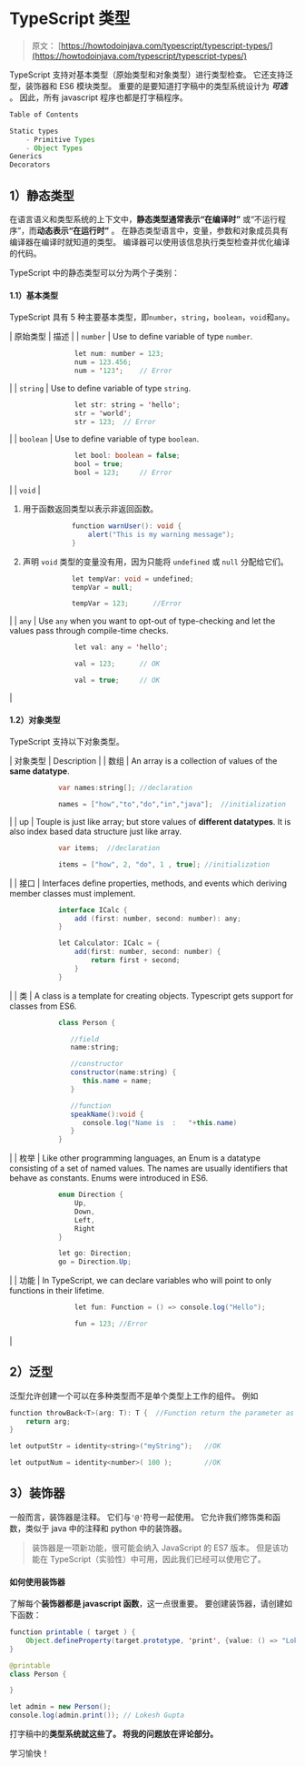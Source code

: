 # TypeScript 类型

> 原文： [https://howtodoinjava.com/typescript/typescript-types/](https://howtodoinjava.com/typescript/typescript-types/)

TypeScript 支持对基本类型（原始类型和对象类型）进行类型检查。 它还支持泛型，装饰器和 ES6 模块类型。 重要的是要知道打字稿中的类型系统设计为 ***可选*** 。 因此，所有 javascript 程序也都是打字稿程序。

```java
Table of Contents

Static types
	- Primitive Types
	- Object Types
Generics
Decorators
```

## 1）静态类型

在语言语义和类型系统的上下文中，**静态类型通常表示“在编译时”** 或“不运行程序”，而**动态表示“在运行时”** 。 在静态类型语言中，变量，参数和对象成员具有编译器在编译时就知道的类型。 编译器可以使用该信息执行类型检查并优化编译的代码。

TypeScript 中的静态类型可以分为两个子类别：

#### 1.1）基本类型

TypeScript 具有 5 种主要基本类型，即`number`，`string`，`boolean`，`void`和`any`。

| 原始类型 | 描述 |
| `number` | Use to define variable of type `number`.

```java
				let num: number = 123;
				num = 123.456;
				num = '123'; 	// Error

```

 |
| `string` | Use to define variable of type `string`.

```java
				let str: string = 'hello';
				str = 'world';
				str = 123; 	// Error

```

 |
| `boolean` | Use to define variable of type `boolean`.

```java
				let bool: boolean = false;
				bool = true;
				bool = 123; 	// Error

```

 |
| `void` | 

1.  用于函数返回类型以表示非返回函数。

    ```java
    			function warnUser(): void {
    			    alert("This is my warning message");
    			}

    ```

2.  声明 `void` 类型的变量没有用，因为只能将 `undefined` 或 `null` 分配给它们。

    ```java
    			let tempVar: void = undefined;
    			tempVar = null;		

    			tempVar = 123;		//Error

    ```

 |
| `any` | Use `any` when you want to opt-out of type-checking and let the values pass through compile-time checks.

```java
				let val: any = 'hello';

				val = 123; 		// OK

				val = true; 	// OK

```

 |

#### 1.2）对象类型

TypeScript 支持以下对象类型。

| 对象类型 | Description |
| 数组 | An array is a collection of values of the **same datatype**.

```java
			var names:string[];	//declaration 

			names = ["how","to","do","in","java"];	//initialization

```

 |
| up | Touple is just like array; but store values of **different datatypes**. It is also index based data structure just like array.

```java
			var items;	//declaration 

			items = ["how", 2, "do", 1 , true];	//initialization

```

 |
| 接口 | Interfaces define properties, methods, and events which deriving member classes must implement.

```java
			interface ICalc { 
				add (first: number, second: number): any;
			} 

			let Calculator: ICalc = {
				add(first: number, second: number) {
					return first + second;
				}
			}

```

 |
| 类 | A class is a template for creating objects. Typescript gets support for classes from ES6.

```java
			class Person { 

			   //field 
			   name:string; 

			   //constructor 
			   constructor(name:string) { 
			      this.name = name; 
			   }  

			   //function 
			   speakName():void { 
			      console.log("Name is  :   "+this.name) 
			   } 
			}

```

 |
| 枚举 | Like other programming languages, an Enum is a datatype consisting of a set of named values. The names are usually identifiers that behave as constants. Enums were introduced in ES6.

```java
			enum Direction {
			    Up,
			    Down,
			    Left,
			    Right
			}

			let go: Direction;
			go = Direction.Up;

```

 |
| 功能 | In TypeScript, we can declare variables who will point to only functions in their lifetime.

```java
				let fun: Function = () => console.log("Hello");

				fun = 123; //Error

```

 |

## 2）泛型

泛型允许创建一个可以在多种类型而不是单个类型上工作的组件。 例如

```java
function throwBack<T>(arg: T): T {	//Function return the parameter as it is
    return arg;
}

let outputStr = identity<string>("myString"); 	//OK

let outputNum = identity<number>( 100 ); 		//OK

```

## 3）装饰器

一般而言，装饰器是注释。 它们与`'@'`符号一起使用。 它允许我们修饰类和函数，类似于 java 中的注释和 python 中的装饰器。

> 装饰器是一项新功能，很可能会纳入 JavaScript 的 ES7 版本。 但是该功能在 TypeScript（实验性）中可用，因此我们已经可以使用它了。

#### 如何使用装饰器

了解每个**装饰器都是 javascript 函数**，这一点很重要。 要创建装饰器，请创建如下函数：

```java
function printable ( target ) {
	Object.defineProperty(target.prototype, 'print', {value: () => "Lokesh Gupta"});
}

@printable
class Person {

}

let admin = new Person();
console.log(admin.print()); // Lokesh Gupta

```

打字稿中的**类型系统就这些了。 将我的问题放在评论部分。**

学习愉快！